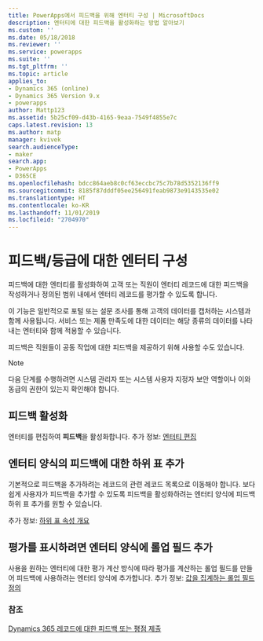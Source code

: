 ```yaml
---
title: PowerApps에서 피드백을 위해 엔터티 구성 | MicrosoftDocs
description: 엔터티에 대한 피드백을 활성화하는 방법 알아보기
ms.custom: ''
ms.date: 05/18/2018
ms.reviewer: ''
ms.service: powerapps
ms.suite: ''
ms.tgt_pltfrm: ''
ms.topic: article
applies_to:
- Dynamics 365 (online)
- Dynamics 365 Version 9.x
- powerapps
author: Mattp123
ms.assetid: 5b25cf09-d43b-4165-9eaa-7549f4855e7c
caps.latest.revision: 13
ms.author: matp
manager: kvivek
search.audienceType:
- maker
search.app:
- PowerApps
- D365CE
ms.openlocfilehash: bdcc864aeb8c0cf63eccbc75c7b78d5352136ff9
ms.sourcegitcommit: 8185f87dddf05ee256491feab9873e9143535e02
ms.translationtype: HT
ms.contentlocale: ko-KR
ms.lasthandoff: 11/01/2019
ms.locfileid: "2704970"
---
```

# <a name="configure-an-entity-for-feedbackratings"></a>피드백/등급에 대한 엔터티 구성

피드백에 대한 엔터티를 활성화하여 고객 또는 직원이 엔터티 레코드에 대한 피드백을 작성하거나 정의된 범위 내에서 엔터티 레코드를 평가할 수 있도록 합니다.  

이 기능은 일반적으로 포털 또는 설문 조사를 통해 고객의 데이터를 캡처하는 시스템과 함께 사용됩니다. 서비스 또는 제품 만족도에 대한 데이터는 해당 종류의 데이터를 나타내는 엔터티와 함께 적용할 수 있습니다.

피드백은 직원들이 공동 작업에 대한 피드백을 제공하기 위해 사용할 수도 있습니다.

> [!NOTE]
> 다음 단계를 수행하려면 시스템 관리자 또는 시스템 사용자 지정자 보안 역할이나 이와 동급의 권한이 있는지 확인해야 합니다.
  
## <a name="enable-feedback"></a>피드백 활성화  
  
엔터티를 편집하여 **피드백**을 활성화합니다. 추가 정보: [엔터티 편집](edit-entities.md)
  
## <a name="add-a-subgrid-for-feedback-on-the-entity-form"></a>엔터티 양식의 피드백에 대한 하위 표 추가  

기본적으로 피드백을 추가하려는 레코드의 관련 레코드 목록으로 이동해야 합니다. 보다 쉽게 사용자가 피드백을 추가할 수 있도록 피드백을 활성화하려는 엔터티 양식에 피드백 하위 표 추가를 원할 수 있습니다.  

<!-- This is the closest I could find to a topic about adding an subgrid to a form. -->
추가 정보: [하위 표 속성 개요](../model-driven-apps/sub-grid-properties-legacy.md)

## <a name="add-a-rollup-field--to-the-entity-form-to-show-the-ratings"></a>평가를 표시하려면 엔터티 양식에 롤업 필드 추가  

사용을 원하는 엔터티에 대한 평가 계산 방식에 따라 평가를 계산하는 롤업 필드를 만들어 피드백에 사용하려는 엔터티 양식에 추가합니다. 추가 정보: [값을 집계하는 롤업 필드 정의](define-rollup-fields.md)
  
### <a name="see-also"></a>참조  
 [Dynamics 365 레코드에 대한 피드백 또는 평점 제출](/dynamics365/customer-engagement/basics/submit-feedback-ratings)
